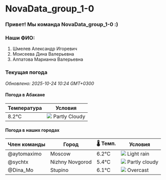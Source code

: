 # NovaData_group_1-0
### Привет! Мы команда NovaData_group_1-0 :)

### Наши ФИО:
1. Шмелев Александр Игоревич
2. Моисеева Дина Валерьевна
3. Алпатова Марианна Валерьевна

### Текущая погода
<!-- WEATHER:START -->
_Обновлено: 2025-10-24 10:24 GMT+0300_

#### Погода в Абакане

| Температура | Условия |
|-------------|----------|
| 8.2°C     | ![](https://cdn.weatherapi.com/weather/64x64/day/116.png) Partly Cloudy |

#### Погода в наших городах

| Член команды  | Город               | 🌡️ Темп.  | Условия          |
|---------------|---------------------|-----------|--------------------|
| @aytomaximo    | Moscow              |    6.2°C | ![](https://cdn.weatherapi.com/weather/64x64/day/296.png) Light rain   |
| @sychtx        | Nizhny Novgorod     |    5.4°C | ![](https://cdn.weatherapi.com/weather/64x64/day/116.png) Partly cloudy |
| @Dina_Mo       | Stupino             |    6.1°C | ![](https://cdn.weatherapi.com/weather/64x64/day/122.png) Overcast     |

<!-- WEATHER:END -->
